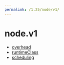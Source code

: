 ```yaml
---
permalink: /1.25/node/v1/
---
```


# node.v1



* [overhead](overhead.md)
* [runtimeClass](runtimeClass.md)
* [scheduling](scheduling.md)